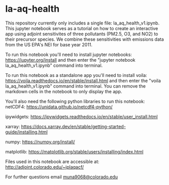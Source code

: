 # la-aq-health

This repository currently only includes a single file: la_aq_health_v1.ipynb. This jupyter notebook serves as a tutorial on how to create an interactive app using adjoint sensitivites of three pollutants (PM2.5, O3, and NO2) to their precursor species. We combine these sensitivities with emissions data from the US EPA's NEI for base year 2011. 

To run this notebook you'll need to install jupyter notebooks: https://jupyter.org/install and then enter the "jupyter notebook la_aq_health_v1.ipynb" command into terminal.

To run this notebook as a standalone app you'll need to install voila: https://voila.readthedocs.io/en/stable/install.html and then enter the "voila la_aq_health_v1.ipynb" command into terminal. You can remove the markdown cells in the notebook to only display the app.

You'll also need the following python libraries to run this notebook:
netCDF4: https://unidata.github.io/netcdf4-python/

ipywidgets: https://ipywidgets.readthedocs.io/en/stable/user_install.html

xarray: https://docs.xarray.dev/en/stable/getting-started-guide/installing.html

numpy: https://numpy.org/install/

matplotlib: https://matplotlib.org/stable/users/installing/index.html


Files used in this notebook are accessible at: http://adjoint.colorado.edu/~jplaqacf/

For further questions email muna9068@colorado.edu
